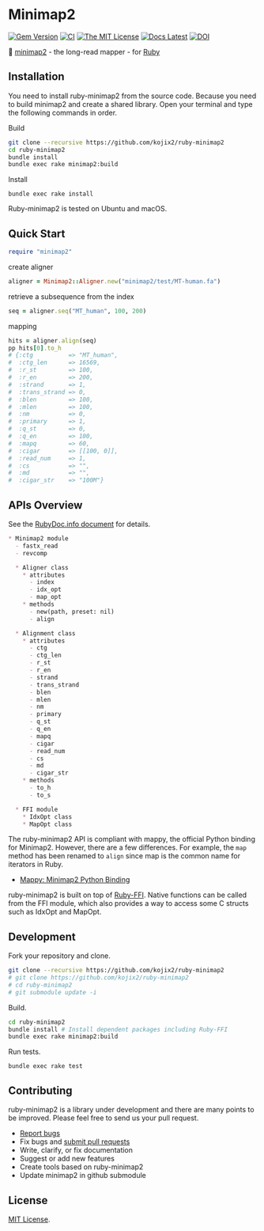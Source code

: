 # Minimap2

[![Gem Version](https://img.shields.io/gem/v/minimap2?color=brightgreen)](https://rubygems.org/gems/minimap2)
[![CI](https://github.com/kojix2/ruby-minimap2/workflows/CI/badge.svg)](https://github.com/kojix2/ruby-minimap2/actions)
[![The MIT License](https://img.shields.io/badge/license-MIT-blue.svg)](LICENSE.txt)
[![Docs Latest](https://img.shields.io/badge/docs-stable-blue.svg)](https://rubydoc.info/gems/minimap2)
[![DOI](https://zenodo.org/badge/325711305.svg)](https://zenodo.org/badge/latestdoi/325711305)



:dna: [minimap2](https://github.com/lh3/minimap2) - the long-read mapper - for [Ruby](https://github.com/ruby/ruby)

## Installation

You need to install ruby-minimap2 from the source code. Because you need to build minimap2 and create a shared library. Open your terminal and type the following commands in order. 

Build

```sh
git clone --recursive https://github.com/kojix2/ruby-minimap2
cd ruby-minimap2
bundle install
bundle exec rake minimap2:build
```

Install

```
bundle exec rake install
```

Ruby-minimap2 is tested on Ubuntu and macOS. 

## Quick Start

```ruby
require "minimap2"
```

create aligner

```ruby
aligner = Minimap2::Aligner.new("minimap2/test/MT-human.fa")
```

retrieve a subsequence from the index

```ruby
seq = aligner.seq("MT_human", 100, 200)
```

mapping

```ruby
hits = aligner.align(seq)
pp hits[0].to_h
# {:ctg          => "MT_human",
#  :ctg_len      => 16569,
#  :r_st         => 100,
#  :r_en         => 200,
#  :strand       => 1,
#  :trans_strand => 0,
#  :blen         => 100,
#  :mlen         => 100,
#  :nm           => 0,
#  :primary      => 1,
#  :q_st         => 0,
#  :q_en         => 100,
#  :mapq         => 60,
#  :cigar        => [[100, 0]],
#  :read_num     => 1,
#  :cs           => "",
#  :md           => "",
#  :cigar_str    => "100M"}
```

## APIs Overview

See the [RubyDoc.info document](https://rubydoc.info/gems/minimap2) for details.

```markdown
* Minimap2 module
  - fastx_read
  - revcomp

  * Aligner class
    * attributes
      - index
      - idx_opt
      - map_opt
    * methods
      - new(path, preset: nil)
      - align

  * Alignment class
    * attributes
      - ctg
      - ctg_len
      - r_st
      - r_en
      - strand
      - trans_strand
      - blen
      - mlen
      - nm
      - primary
      - q_st
      - q_en
      - mapq
      - cigar
      - read_num
      - cs
      - md
      - cigar_str
    * methods
      - to_h
      - to_s

  * FFI module
    * IdxOpt class
    * MapOpt class
```

The ruby-minimap2 API is compliant with mappy, the official Python binding for Minimap2. However, there are a few differences. For example, the `map` method has been renamed to `align` since map is the common name for iterators in Ruby.

* [Mappy: Minimap2 Python Binding](https://github.com/lh3/minimap2/tree/master/python)

ruby-minimap2 is built on top of [Ruby-FFI](https://github.com/ffi/ffi). Native functions can be called from the FFI module, which also provides a way to access some C structs such as IdxOpt and MapOpt.

## Development

Fork your repository and clone.

```sh
git clone --recursive https://github.com/kojix2/ruby-minimap2
# git clone https://github.com/kojix2/ruby-minimap2
# cd ruby-minimap2
# git submodule update -i
```

Build.

```sh
cd ruby-minimap2
bundle install # Install dependent packages including Ruby-FFI
bundle exec rake minimap2:build
```

Run tests.

```
bundle exec rake test
```

## Contributing

ruby-minimap2 is a library under development and there are many points to be improved. Please feel free to send us your pull request. 

* [Report bugs](https://github.com/kojix2/ruby-minimap2/issues)
* Fix bugs and [submit pull requests](https://github.com/kojix2/ruby-minimap2/pulls)
* Write, clarify, or fix documentation
* Suggest or add new features
* Create tools based on ruby-minimap2
* Update minimap2 in github submodule

## License

[MIT License](https://opensource.org/licenses/MIT).
